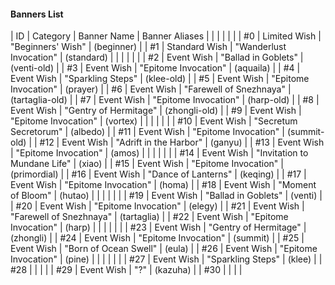 #### Banners List
| ID  | Category      | Banner Name                 | Banner Aliases  |
|     |               |                             |                 |
| #0  | Limited Wish  | "Beginners' Wish"           | (beginner)      |
| #1  | Standard Wish | "Wanderlust Invocation"     | (standard)      |
|     |               |                             |                 |
| #2  | Event Wish    | "Ballad in Goblets"         | (venti-old)     |
| #3  | Event Wish    | "Epitome Invocation"        | (aquaila)       |
| #4  | Event Wish    | "Sparkling Steps"           | (klee-old)      |
| #5  | Event Wish    | "Epitome Invocation"        | (prayer)        |
| #6  | Event Wish    | "Farewell of Snezhnaya"     | (tartaglia-old) |
| #7  | Event Wish    | "Epitome Invocation"        | (harp-old)      |
| #8  | Event Wish    | "Gentry of Hermitage"       | (zhongli-old)   |
| #9  | Event Wish    | "Epitome Invocation"        | (vortex)        |
|     |               |                             |                 |
| #10 | Event Wish   | "Secretum Secretorum"        | (albedo)        |
| #11 | Event Wish   | "Epitome Invocation"         | (summit-old)    |
| #12 | Event Wish   | "Adrift in the Harbor"       | (ganyu)         |
| #13 | Event Wish   |   "Epitome Invocation"       | (amos)          |
|     |              |                              |                 |
| #14 | Event Wish   | "Invitation to Mundane Life" | (xiao)          |
| #15 | Event Wish   | "Epitome Invocation"         | (primordial)    |
| #16 | Event Wish   | "Dance of Lanterns"          | (keqing)        |
| #17 | Event Wish   | "Epitome Invocation"         | (homa)          |
| #18 | Event Wish   | "Moment of Bloom"            | (hutao)         |
|     |              |                              |                 |
| #19 | Event Wish   | "Ballad in Goblets"          | (venti)         |
| #20 | Event Wish   | "Epitome Invocation"         | (elegy)         |
| #21 | Event Wish   | "Farewell of Snezhnaya"      | (tartaglia)     |
| #22 | Event Wish   | "Epitome Invocation"         | (harp)          |
|     |              |                              |                 |
| #23 | Event Wish   | "Gentry of Hermitage"        | (zhongli)       |
| #24 | Event Wish   | "Epitome Invocation"         | (summit)        |
| #25 | Event Wish   | "Born of Ocean Swell"        | (eula)          |
| #26 | Event Wish   | "Epitome Invocation"         | (pine)          |
|     |              |                              |                 |
| #27 | Event Wish   | "Sparkling Steps"            | (klee)          |
| #28 |              |                              |                 |
| #29 | Event Wish   | "?"                          | (kazuha)        |
| #30 |              |                              |                 |    
